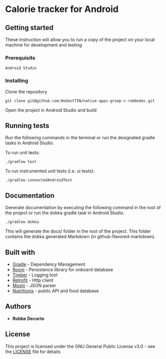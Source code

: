 # Calorie tracker for Android
## Getting started

These instruction will allow you to run a copy of the project on your local machine for development and testing

### Prerequisits

```
Android Studio
```

### Installing

Clone the repository

```
git clone git@github.com:HoGentTIN/native-apps-groep-c-robbedec.git
```

Open the project in Android Studio and build

## Running tests

Run the following commands in the terminal or run the designated gradle tasks in Android Studio.

To run unit tests:
```
./gradlew test
```

To run instrumented unit tests (i.e. ui tests):
```
./gradlew connectedAndroidTest
```

## Documentation

Generate documentation by executing the following command in the root of the project or run the
dokka gradle task in Android Studio.

```
./gradlew dokka
```

This will generate the docs/ folder in the root of the project. This folder contains
the dokka generated Markdown (in github-flavored-markdown).


## Built with

* [Gradle](https://gradle.org) - Dependency Management
* [Room](https://developer.android.com/topic/libraries/architecture/room) - Persistence library for onboard database
* [Timber](https://github.com/JakeWharton/timber) - Logging tool
* [Retrofit](https://github.com/square/retrofit) - Http client
* [Moshi](https://github.com/square/moshi) - JSON parser
* [Nutritionix](https://www.nutritionix.com/) - public API and food database

## Authors

* **Robbe Decorte**

## License

This project is licensed under the GNU General Public License v3.0 - see the [LICENSE](LICENSE) file for details



